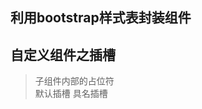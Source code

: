 ## 利用bootstrap样式表封装组件  

## 自定义组件之插槽  
>  子组件内部的占位符  
>  <slot></slot>  默认插槽
>  <slot name="footer"></slot>     具名插槽
